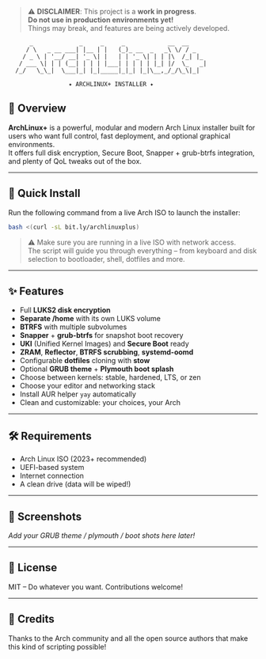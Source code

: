 > ⚠️ **DISCLAIMER**: This project is a **work in progress**.  
> **Do not use in production environments yet!**  
> Things may break, and features are being actively developed.

```
      _             _     _     _            __  __     
     / \   _ __ ___| |__ | |   (_)_ __  _   _\ \/ / _   
    / _ \ | '__/ __| '_ \| |   | | '_ \| | | |\  /_| |_ 
   / ___ \| | | (__| | | | |___| | | | | |_| |/  \_   _|
  /_/   \_\_|  \___|_| |_|_____|_|_| |_|\__,_/_/\_\|_|

                 ✦ ARCHLINUX+ INSTALLER ✦
```

## 🎯 Overview

**ArchLinux+** is a powerful, modular and modern Arch Linux installer built for users who want full control, fast deployment, and optional graphical environments.  
It offers full disk encryption, Secure Boot, Snapper + grub-btrfs integration, and plenty of QoL tweaks out of the box.

---

## 🚀 Quick Install

Run the following command from a live Arch ISO to launch the installer:

```bash
bash <(curl -sL bit.ly/archlinuxplus)
```

> ⚠️ Make sure you are running in a live ISO with network access.  
> The script will guide you through everything – from keyboard and disk selection to bootloader, shell, dotfiles and more.

---

## ✨ Features

- Full **LUKS2 disk encryption**
- **Separate /home** with its own LUKS volume
- **BTRFS** with multiple subvolumes
- **Snapper** + **grub-btrfs** for snapshot boot recovery
- **UKI** (Unified Kernel Images) and **Secure Boot** ready
- **ZRAM**, **Reflector**, **BTRFS scrubbing**, **systemd-oomd**
- Configurable **dotfiles** cloning with **stow**
- Optional **GRUB theme** + **Plymouth boot splash**
- Choose between kernels: stable, hardened, LTS, or zen
- Choose your editor and networking stack
- Install AUR helper `yay` automatically
- Clean and customizable: your choices, your Arch

---

## 🛠️ Requirements

- Arch Linux ISO (2023+ recommended)
- UEFI-based system
- Internet connection
- A clean drive (data will be wiped!)

---

## 📸 Screenshots

_Add your GRUB theme / plymouth / boot shots here later!_

---

## 🧠 License

MIT – Do whatever you want. Contributions welcome!

---

## 🙌 Credits

Thanks to the Arch community and all the open source authors that make this kind of scripting possible!
